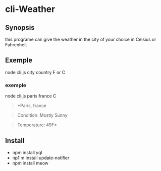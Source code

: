 # cli-Weather

## Synopsis
this programe can give the weather in the city of your choice in Celsius or Fahrenheit

## Exemple

node cli.js city country  F or C

### exemple 

node cli.js paris france C 

>*Paris, france

>Condition: Mostly Sunny

>Temperature: 49F*

## Install

* npm install yql 
* np1 m install update-notifier
* npm install meow

